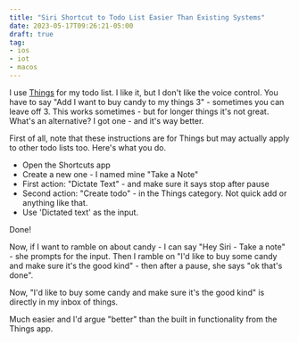 ```yaml
---
title: "Siri Shortcut to Todo List Easier Than Existing Systems"
date: 2023-05-17T09:26:21-05:00
draft: true
tag:
- ios
- iot
- macos
---
```

I use [Things](https://culturedcode.com/things/) for my todo list. I like it, but I don't like the voice control. You have to say "Add I want to buy candy to my things 3" - sometimes you can leave off 3. This works sometimes - but for longer things it's not great. What's an alternative? I got one - and it's way better.

<!--more-->

First of all, note that these instructions are for Things but may actually apply to other todo lists too.  Here's what you do.

* Open the Shortcuts app
* Create a new one - I named mine "Take a Note"
* First action: "Dictate Text" - and make sure it says stop after pause
* Second action: "Create todo" - in the Things category. Not quick add or anything like that.
* Use 'Dictated text' as the input.

Done!

Now, if I want to ramble on about candy - I can say "Hey Siri - Take a note" - she prompts for the input.  Then I ramble on "I'd like to buy some candy and make sure it's the good kind" - then after a pause, she says "ok that's done".

Now, "I'd like to buy some candy and make sure it's the good kind" is directly in my inbox of things.

Much easier and I'd argue "better" than the built in functionality from the Things app.